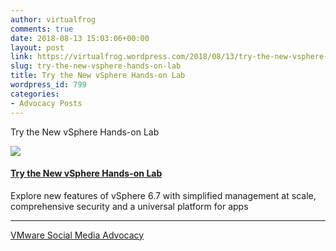 ```yaml
---
author: virtualfrog
comments: true
date: 2018-08-13 15:03:06+00:00
layout: post
link: https://virtualfrog.wordpress.com/2018/08/13/try-the-new-vsphere-hands-on-lab/
slug: try-the-new-vsphere-hands-on-lab
title: Try the New vSphere Hands-on Lab
wordpress_id: 799
categories:
- Advocacy Posts
---
```


Try the New vSphere Hands-on Lab

[![](https://d3utlhu53nfcwz.cloudfront.net/171901/cdnImage/article/fdd56c77-6d9b-4b3d-8068-e7b2e15ab0cb/?size=Box320)](http://bit.ly/2wcQCiT)


#### [Try the New vSphere Hands-on Lab](http://bit.ly/2wcQCiT)


Explore new features of vSphere 6.7 with simplified management at scale, comprehensive security and a universal platform for apps



* * *



[VMware Social Media Advocacy](http://advocacy.vmware.com)
